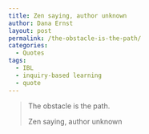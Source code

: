 ```yaml
---
title: Zen saying, author unknown
author: Dana Ernst
layout: post
permalink: /the-obstacle-is-the-path/
categories:
  - Quotes
tags:
  - IBL
  - inquiry-based learning
  - quote
---
```


<blockquote>
<p>The obstacle is the path.</p>
<footer>Zen saying, author unknown</footer>
</blockquote>

